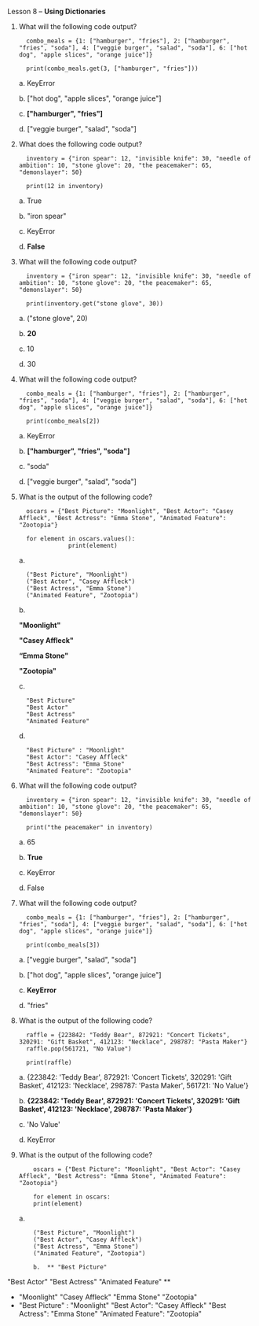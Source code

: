 Lesson 8 – **Using Dictionaries**

1.    What will the following code output?

            combo_meals = {1: ["hamburger", "fries"], 2: ["hamburger", "fries", "soda"], 4: ["veggie burger", "salad", "soda"], 6: ["hot dog", "apple slices", "orange juice"]}
        
            print(combo_meals.get(3, ["hamburger", "fries"]))

      a.      KeyError
      
      b.      ["hot dog", "apple slices", "orange juice"]
      
      c.      **["hamburger", "fries"]**
      
      d.      ["veggie burger", "salad", "soda"]

2.    What does the following code output?

            inventory = {"iron spear": 12, "invisible knife": 30, "needle of ambition": 10, "stone glove": 20, "the peacemaker": 65, "demonslayer": 50}

            print(12 in inventory)

      a.    True
      
      b.	"iron spear"
      
      c.    KeyError

      d.	**False**

3.    What will the following code output?

            inventory = {"iron spear": 12, "invisible knife": 30, "needle of ambition": 10, "stone glove": 20, "the peacemaker": 65, "demonslayer": 50}

            print(inventory.get("stone glove", 30))

      a.    ("stone glove", 20)
      
      b.	**20**
      
      c.	10
      
      d.	30

4.    What will the following code output?

            combo_meals = {1: ["hamburger", "fries"], 2: ["hamburger", "fries", "soda"], 4: ["veggie burger", "salad", "soda"], 6: ["hot dog", "apple slices", "orange juice"]}
            
            print(combo_meals[2])

      a.    KeyError

      b.    **["hamburger", "fries", "soda"]**

      c.	"soda"

      d.	["veggie burger", "salad", "soda"]

5.    What is the output of the following code?

            oscars = {"Best Picture": "Moonlight", "Best Actor": "Casey Affleck", "Best Actress": "Emma Stone", "Animated Feature": "Zootopia"}

            for element in oscars.values():
                        print(element)

      a.	
      
            ("Best Picture", "Moonlight")
            ("Best Actor", "Casey Affleck")
            ("Best Actress", "Emma Stone")
            ("Animated Feature", "Zootopia")

      b.	
      
      **"Moonlight"**
      
      **"Casey Affleck"**
      
      **“Emma Stone"**
      
      **"Zootopia"**

      c.	
            
            "Best Picture"
            "Best Actor"
            "Best Actress"
            "Animated Feature"

      d.	
      
            "Best Picture" : "Moonlight"
            "Best Actor": "Casey Affleck"
            "Best Actress": "Emma Stone"
            "Animated Feature": "Zootopia"

6.    What will the following code output?

            inventory = {"iron spear": 12, "invisible knife": 30, "needle of ambition": 10, "stone glove": 20, "the peacemaker": 65, "demonslayer": 50}
            
            print("the peacemaker" in inventory)

      a.    65
            
      b.	**True**
            
      c.    KeyError
            
      d.	False

7.    What will the following code output?

            combo_meals = {1: ["hamburger", "fries"], 2: ["hamburger", "fries", "soda"], 4: ["veggie burger", "salad", "soda"], 6: ["hot dog", "apple slices", "orange juice"]}

            print(combo_meals[3])

       a.	["veggie burger", "salad", "soda"]
       
       b.	["hot dog", "apple slices", "orange juice"]
       
       c.	**KeyError**
       
       d.   "fries"

8.    What is the output of the following code?

            raffle = {223842: "Teddy Bear", 872921: "Concert Tickets", 320291: "Gift Basket", 412123: "Necklace", 298787: "Pasta Maker"}
            raffle.pop(561721, "No Value")

            print(raffle)

       a.	{223842: 'Teddy Bear', 872921: 'Concert Tickets', 320291: 'Gift Basket', 412123: 'Necklace', 298787: 'Pasta Maker', 561721: 'No Value'}
     
       b.	**{223842: 'Teddy Bear', 872921: 'Concert Tickets', 320291: 'Gift Basket', 412123: 'Necklace', 298787: 'Pasta Maker'}**
     
       c.	'No Value'
     
       d.	KeyError

9.	What is the output of the following code?

            oscars = {"Best Picture": "Moonlight", "Best Actor": "Casey Affleck", "Best Actress": "Emma Stone", "Animated Feature": "Zootopia"}

            for element in oscars:
            print(element)

       a.	
       
            ("Best Picture", "Moonlight")
            ("Best Actor", "Casey Affleck")
            ("Best Actress", "Emma Stone")
            ("Animated Feature", "Zootopia")

            b.	** "Best Picture"
"Best Actor"
"Best Actress"
"Animated Feature" **
-	"Moonlight"
"Casey Affleck"
"Emma Stone"
"Zootopia"
-	"Best Picture" : "Moonlight"
"Best Actor": "Casey Affleck"
"Best Actress": "Emma Stone"
"Animated Feature": "Zootopia"
